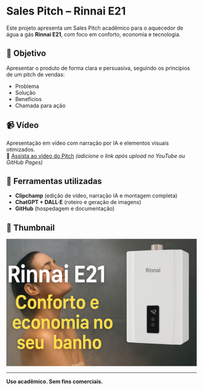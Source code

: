 
# Sales Pitch – Rinnai E21

Este projeto apresenta um Sales Pitch acadêmico para o aquecedor de água a gás **Rinnai E21**, com foco em conforto, economia e tecnologia.

## 🎯 Objetivo
Apresentar o produto de forma clara e persuasiva, seguindo os princípios de um pitch de vendas:
- Problema
- Solução
- Benefícios
- Chamada para ação

## 📹 Vídeo
Apresentação em vídeo com narração por IA e elementos visuais otimizados.  
🎥 [Assista ao vídeo do Pitch](#) *(adicione o link após upload no YouTube ou GitHub Pages)*

## 🧰 Ferramentas utilizadas
- **Clipchamp** (edição de vídeo, narração IA e montagem completa)
- **ChatGPT + DALL·E** (roteiro e geração de imagens)
- **GitHub** (hospedagem e documentação)

## 📸 Thumbnail
![Thumbnail do vídeo](./A_promotional_digital_image_features_the_Rinnai_E2.png)

---

**Uso acadêmico. Sem fins comerciais.**
